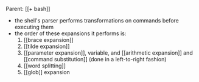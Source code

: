 Parent: [[+ bash]]

- the shell's parser performs transformations on commands before executing them
- the order of these expansions it performs is:
  1.  [[brace expansion]]
  2.  [[tilde expansion]]
  3.  [[parameter expansion]], variable, and [[arithmetic expansion]] and [[command substitution]] (done in a left-to-right fashion)
  4.  [[word splitting]]
  5.  [[glob]] expansion
